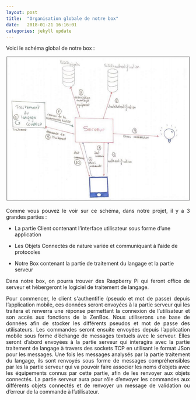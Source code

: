 ```yaml
---
layout: post
title:  "Organisation globale de notre box"
date:   2018-01-21 16:16:01
categories: jekyll update
---
```


<p style="text-align:justify;">Voici le schéma global de notre box : </p>

![image](/assets/schema.png)

<p style="text-align:justify;">Comme vous pouvez le voir sur ce schéma, dans notre projet, il y a 3 grandes parties :</p>

- La partie Client contenant l’interface utilisateur sous forme d’une application

- Les Objets Connectés de nature variée et communiquant à l’aide de protocoles

- Notre Box contenant la partie de traitement du langage et la partie serveur

<p style="text-align:justify;">Dans notre box, on pourra trouver des Raspberry Pi qui feront office de serveur et hébergeront
le logiciel de traitement de langage.</p>

<p style="text-align:justify;">Pour commencer, le client s'authentifie (pseudo et mot de passe) depuis
l’application mobile, ces données seront envoyées à la partie serveur qui les traitera et
renverra une réponse permettant la connexion de l’utilisateur et son accès aux fonctions de
la ZenBox. Nous utiliserons une base de données afin de stocker les différents pseudos et mot
de passe des utilisateurs.
Les commandes seront ensuite envoyées depuis l’application mobile sous forme
d’échange de messages textuels avec le serveur. Elles seront d’abord envoyées à la partie
serveur qui interagira avec la partie traitement de langage à travers des sockets TCP en
utilisant le format JSon pour les messages. Une fois les messages analysés par la partie
traitement du langage, ils sont renvoyés sous forme de messages compréhensibles par les la
partie serveur qui va pouvoir faire associer les noms d’objets avec les équipements connus
par cette partie, afin de les renvoyer aux objets connectés. La partie serveur aura pour rôle
d’envoyer les commandes aux différents objets connectés et de renvoyer un message de
validation ou d’erreur de la commande à l’utilisateur.</p>
